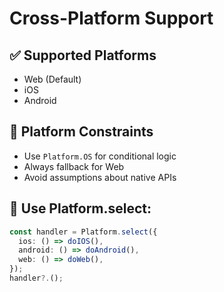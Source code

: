 # Cross-Platform Support

## ✅ Supported Platforms
- Web (Default)
- iOS
- Android

## 📌 Platform Constraints
- Use `Platform.OS` for conditional logic
- Always fallback for Web
- Avoid assumptions about native APIs

## 🧠 Use Platform.select:
```ts
const handler = Platform.select({
  ios: () => doIOS(),
  android: () => doAndroid(),
  web: () => doWeb(),
});
handler?.();
```